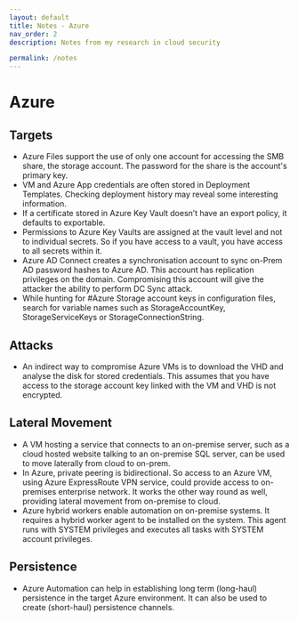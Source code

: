 ```yaml
---
layout: default
title: Notes - Azure
nav_order: 2
description: Notes from my research in cloud security  

permalink: /notes
---
```

# Azure

## Targets
- Azure Files support the use of only one account for accessing the SMB share, the storage account. The password for the share is the account's primary key.
- VM and Azure App credentials are often stored in Deployment Templates. Checking deployment history may reveal some interesting information.
- If a certificate stored in Azure Key Vault doesn’t have an export policy, it defaults to exportable. 
- Permissions to Azure Key Vaults are assigned at the vault level and not to individual secrets. So if you have access to a vault, you have access to all secrets within it.
- Azure AD Connect creates a synchronisation account to sync on-Prem AD password hashes to Azure AD. This account has replication privileges on the domain. Compromising this account will give the attacker the ability to perform DC Sync attack.
- While hunting for #Azure Storage account keys in configuration files, search for variable names such as StorageAccountKey, StorageServiceKeys or StorageConnectionString.

## Attacks
- An indirect way to compromise Azure VMs is to download the VHD and analyse the disk for stored credentials. This assumes that you have access to the storage account key linked with the VM and VHD is not encrypted.

## Lateral Movement
- A VM hosting a service that connects to an on-premise server, such as a cloud hosted website talking to an on-premise SQL server, can be used to move laterally from cloud to on-prem.
- In Azure, private peering is bidirectional. So access to an Azure VM, using Azure ExpressRoute VPN service, could provide access to on-premises enterprise network. It works the other way round as well, providing lateral movement from on-premise to cloud. 
- Azure hybrid workers enable automation on on-premise systems. It requires a hybrid worker agent to be installed on the system. This agent runs with SYSTEM privileges and executes all tasks with SYSTEM account privileges.

## Persistence
- Azure Automation can help in establishing long term (long-haul) persistence in the target Azure environment. It can also be used to create (short-haul) persistence channels.
